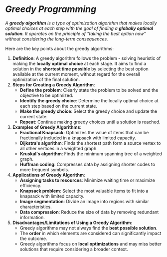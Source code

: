 # _Greedy Programming_

_A **greedy algorithm** is a type of optimization algorithm that makes locally optimal choices at each step with the goal of finding a **globally optimal solution**. It operates  on the principle of "taking the best option now" without considering the long-term consequences._

Here are the key points about the greedy algorithms:
1. **Definition**: A greedy algorithm follows the problem - solving heuristic of making the **locally optimal choice** at each stage. It aims to find a solution in the **shortest time possible** by selecting the best option available at the current moment, without regard for the overall optimization of the final solution.
2. **Steps for Creating a Greedy Algorithm**:
    - **Define the problem**: Clearly state the problem to be solved and the objective to be optimized.
    - **Identify the greedy choice**: Determine the locally optimal choice at each step based on the current state.
    - **Make the greedy choice**: Select the greedy choice and update the current state.
    - **Repeat**: Continue making greedy choices until a solution is reached.
3. **Examples of Greedy Algorithms**:
    - **Fractional Knapsack**: Optimizes the value of items that can be fractionally included in a knapsack with limited capacity.
    - **Dijkstra's algorithm**: Finds the shortest path form a source vertex to all other vertices in a weighted graph.
    - **Kruskal's algorithm**: Finds the minimum spanning tree of a weighted graph.
    - **Huffman coding**: Compresses data by assigning shorter codes to more frequent symbols.
4. **Applications of Greedy Algorithm**:
    - **Assigning tasks to resources**: Minimize waiting time or maximize efficiency.
    - **Knapsack problem**: Select the most valuable items to fit into a knapsack with limited capacity.
    - **Image segmentation**: Divide an image into regions with similar characteristics.
    - **Data compression**: Reduce the size of data by removing redundant information.
5. **Disadvantages/Limitations of Using a Greedy Algorithm**:
    - Greedy algorithms may not always find the **best possible solution**.
    - The **order** in which elements are considered can significantly impact the outcome.
    - Greedy algorithms focus on **local optimizations** and may miss better solutions that require considering a broader context.

